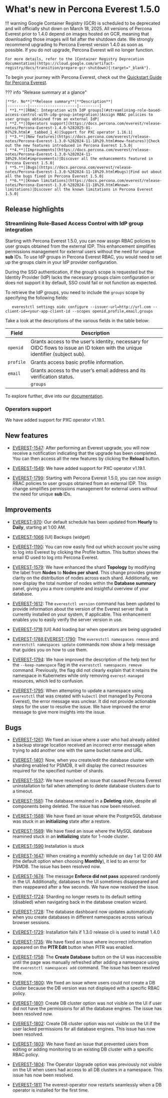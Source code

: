 # What's new in Percona Everest 1.5.0

!!! warning
    Google Container Registry (GCR) is scheduled to be deprecated and will officially shut down on March 18, 2025. All versions of Percona Everest prior to 1.4.0 depend on images hosted on GCR, meaning that downloading those images will fail after the shutdown date. We strongly recommend upgrading to Percona Everest version 1.4.0 as soon as possible. If you do not upgrade, Percona Everest will no longer function.

    For more details, refer to the [Container Registry Deprecation documentation](https://cloud.google.com/artifact-registry/docs/transition/prepare-gcr-shutdown){:target="_blank"}.


To begin your journey with Percona Everest, check out the [Quickstart Guide for Percona Everest](../quick-install.md).


??? info "Release summary at a glance"

    |**Sr. No**|**Release summary**|**Description**|
    |---------|---------------------|---------|
    | **1.**|[RBAC: Integration with IdP groups](#streamlining-role-based-access-control-with-idp-group-integration)|Assign RBAC policies to user groups obtained from an external IdP|
    | **2.**|[Operators support](https://docs.percona.com/everest/release-notes/Percona-Everest-1.4.0-%282025-01-07%29.html#__tabbed_1_4)|Support for PXC operator 1.16.1|
    | **3.**|[New features](https://docs.percona.com/everest/release-notes/Percona-Everest-1.3.0-%282024-11-18%29.html#new-features)|Check out the new features introduced in Percona Everest 1.5.0|
    | **4.**|[Improvements](https://docs.percona.com/everest/release-notes/Percona-Everest-1.3.0-%282024-11-18%29.html#improvements)|Discover all the enhancements featured in Percona Everest 1.5.0|
    | **5.**|[Bugs](https://docs.percona.com/everest/release-notes/Percona-Everest-1.3.0-%282024-11-18%29.html#bugs)|Find out about all the bugs fixed in Percona Everest 1.5.0|
    | **6.**|[Known limitations](https://docs.percona.com/everest/release-notes/Percona-Everest-1.3.0-%282024-11-18%29.html#known-limitations)|Discover all the known limitations in Percona Everest 1.5.0|


## Release highlights

### Streamlining Role-Based Access Control with IdP group integration

Starting with Percona Everest 1.5.0, you can now assign RBAC policies to user groups obtained from the external IDP. This enhancement simplifies permissions management for external users without the need for unique **sub** IDs. To use IdP groups in Percona Everest RBAC, you would need to set up the groups claim in your IdP provider configuration.

During the SSO authentication, if the group’s scope is requested but the Identity Provider (IdP) lacks the necessary groups claim configuration or does not support it by default, SSO could fail or not function as expected.

To retrieve the IdP groups, you need to include the `groups` scope by specifying the following fields:

       everestctl settings oidc configure --issuer-url=http://url.com --client-id=<your-app-client-id --scopes openid,profile,email,groups

Take a look at the descriptions of the various fields in the table below:

 **Field**|**Description**|
 |--------|---------------|
 |`openid`|Grants access to the user’s identity, necessary for OIDC flows to issue an ID token with the unique identifier (subject sub).|
  |`profile`|Grants access basic profile information.|
  |`email`|Grants access to the user’s email address and its verification status.|
    |`groups`|Grants access to obtain information about the user’s group memberships.|

To explore further, dive into our [documentation](https://docs.percona.com/everest/administer/Idp_groups_integration.html).


### Operators support

We have added support for PXC operator v1.19.1.

## New features

- [EVEREST-1547](https://perconadev.atlassian.net/browse/EVEREST-1547): After performing an Everest upgrade, you will now receive a notification indicating that the upgrade has been completed. You can then access all the new features by clicking the **Reload** button.

- [EVEREST-1549](https://perconadev.atlassian.net/browse/EVEREST-1549): We have added support for PXC operator v1.19.1.


- [EVEREST-1799](https://perconadev.atlassian.net/browse/EVEREST-1799): Starting with Percona Everest 1.5.0, you can now assign RBAC policies to user groups obtained from an external IDP. This change simplifies permissions management for external users without the need for unique **sub** IDs. 


## Improvements

- [EVEREST-970](https://perconadev.atlassian.net/browse/EVEREST-970): Our default schedule has been updated from **Hourly** to **Daily**, starting at 1:00 AM.


- [EVEREST-1066](https://perconadev.atlassian.net/browse/EVEREST-1066) \[UI\] Backups \(widget\)


- [EVEREST-1190](https://perconadev.atlassian.net/browse/EVEREST-1190): You can now easily find out which account you’re using to log into Everest by clicking the Profile button. This button shows the email ID used to log into Percona Everest.


- [EVEREST-1579](https://perconadev.atlassian.net/browse/EVEREST-1579): We have enhanced the shard **Topology** by modifying the label from **Nodes** to **Nodes per shard**. This change provides greater clarity on the distribution of nodes across each shard. Additionally, we now display the total number of nodes within the **Database summary** panel, giving you a more complete and insightful overview of your database.

- [EVEREST-1612](https://perconadev.atlassian.net/browse/EVEREST-1612): 
The `everestctl version` command has been updated to provide  information about the version of the Everest server that is currently installed on your system, if applicable. This enhancement enables you to easily verify the server version in use.


- [EVEREST-1718](https://perconadev.atlassian.net/browse/EVEREST-1718) \[UI\] Add loading bar when operators are being upgraded


- [EVEREST-1788](https://perconadev.atlassian.net/browse/EVEREST-1788),[EVEREST-1790](https://perconadev.atlassian.net/browse/EVEREST-1790): The `everestctl namespaces remove` and `everestctl namespaces update` commands now show a help message that guides you on how to use them.


- [EVEREST-1794](https://perconadev.atlassian.net/browse/EVEREST-1794): We have improved the description of the help text for the `--keep-namespace` flag in the `everestctl namespaces remove` command. Previously, the flag did not clearly explain that it retains the namespace in Kubernetes while only removing `everest-managed` resources, which led to confusion.

- [EVEREST-1795](https://perconadev.atlassian.net/browse/EVEREST-1795): When attempting to update a namespace using `everestctl` that was created with `kubectl` (not managed by Percona Everest), the error message was unclear. It did not provide actionable steps for the user to resolve the issue. We have improved the error message to give more insights into the issue.


## Bugs

- [EVEREST-1261](https://perconadev.atlassian.net/browse/EVEREST-1261): We fixed an issue where a user who had already added a backup storage location received an incorrect error message when trying to add another one with the same bucket name and URL.


- [EVEREST-1401](https://perconadev.atlassian.net/browse/EVEREST-1401):
Now, when you create/edit the database cluster with sharding enabled for PSMDB, it will display the correct resources required for the specified number of shards.

- [EVEREST-1537](https://perconadev.atlassian.net/browse/EVEREST-1537):
We have resolved an issue that caused Percona Everest uninstallation to fail when attempting to delete database clusters due to a timeout.


- [EVEREST-1581](https://perconadev.atlassian.net/browse/EVEREST-1581): The database remained in a **Deleting** state, despite all components being deleted. The issue has now been resolved.

- [EVEREST-1588](https://perconadev.atlassian.net/browse/EVEREST-1588): We have fixed an issue where the PostgreSQL database was stuck in an **initializing** state after a restore.

- [EVEREST-1589](https://perconadev.atlassian.net/browse/EVEREST-1589): We have fixed an issue where the MySQL database reamined stuck in an **initializing** state for 1-node cluster.

- [EVEREST-1590](https://perconadev.atlassian.net/browse/EVEREST-1590) Installation is stuck

- [EVEREST-1647](https://perconadev.atlassian.net/browse/EVEREST-1647): When creating a monthly schedule on day 1 at 12:00 AM (the default option when choosing **Monthly**), it led to an error for PSMDB. The issue has been resolved now.

- [EVEREST-1674](https://perconadev.atlassian.net/browse/EVEREST-1674): The message **Enforce did not pass** appeared randomly in the UI. Additionally, databases in the UI sometimes disappeared and then reappeared after a few seconds. We have now resolved the issue.


- [EVEREST-1724](https://perconadev.atlassian.net/browse/EVEREST-1724): Sharding no longer resets to its default setting (disabled) when navigating back in the database creation wizard.


- [EVEREST-1728](https://perconadev.atlassian.net/browse/EVEREST-1728): The database dashboard now updates automatically when you create databases in different namespaces across various browser sessions.


- [EVEREST-1729](https://perconadev.atlassian.net/browse/EVEREST-1729): Installation fails if 1.3.0 release cli is used to install 1.4.0

- [EVEREST-1735](https://perconadev.atlassian.net/browse/EVEREST-1735): We have fixed an issue where incorrect information appeared on the **PITR Edit** button when PITR was enabled.


- [EVEREST-1758](https://perconadev.atlassian.net/browse/EVEREST-1758): The **Create Database** button on the UI was inaccessible until the page was manually refreshed after adding a namespace using the `everestctl namespaces add` command. The issue has been resolved now.


- [EVEREST-1800](https://perconadev.atlassian.net/browse/EVEREST-1800): We fixed an issue where users could not create a DB cluster because the DB version was not displayed with a specific RBAC policy.

- [EVEREST-1801](https://perconadev.atlassian.net/browse/EVEREST-1801): Create DB cluster option was not visible on the UI if user did not have the permissions for all the database engines. The issue has been resolved now.

- [EVEREST-1802](https://perconadev.atlassian.net/browse/EVEREST-1802): Create DB cluster option was not visible on the UI if the user lacked permissions for all database engines. This issue has now been resolved.


- [EVEREST-1803](https://perconadev.atlassian.net/browse/EVEREST-1803): 
We have fixed an issue that prevented users from editing or adding monitoring to an existing DB cluster with a specific RBAC policy.

- [EVEREST-1804](https://perconadev.atlassian.net/browse/EVEREST-1804): The Operator Upgrade option was previously not visible on the UI when users had access to all DB clusters in a namespace. This issue has now been resolved.

- [EVEREST-1811](https://perconadev.atlassian.net/browse/EVEREST-1811) The everest-operator now restarts seamlessly when a DB operator is installed for the first time.







